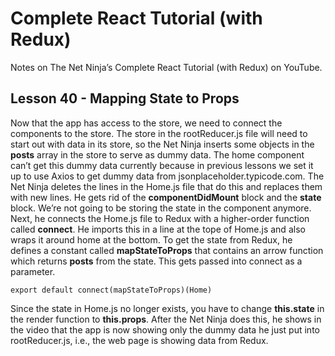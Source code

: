 # Complete React Tutorial (with Redux)

Notes on The Net Ninja’s Complete React Tutorial (with Redux) on YouTube.

## Lesson 40 - Mapping State to Props

Now that the app has access to the store, we need to connect the components to the store. The store in the rootReducer.js file will need to start out with data in its store, so the Net Ninja inserts some objects in the __posts__ array in the store to serve as dummy data. The home component can’t get this dummy data currently because in previous lessons we set it up to use Axios to get dummy data from jsonplaceholder.typicode.com. The Net Ninja deletes the lines in the Home.js file that do this and replaces them with new lines. He gets rid of the __componentDidMount__ block and the __state__ block. We’re not going to be storing the state in the component anymore. Next, he connects the Home.js file to Redux with a higher-order function called __connect__. He imports this in a line at the tope of Home.js and also wraps it around home at the bottom. To get the state from Redux, he defines a constant called __mapStateToProps__ that contains an arrow function which returns __posts__ from the state. This gets passed into connect as a parameter.

`export default connect(mapStateToProps)(Home)`

Since the state in Home.js no longer exists, you have to change __this.state__ in the render function to __this.props__. After the Net Ninja does this, he shows in the video that the app is now showing only the dummy data he just put into rootReducer.js, i.e., the web page is showing data from Redux.
